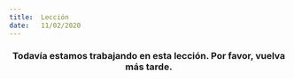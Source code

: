 ```yaml
---
title:  Lección
date:   11/02/2020
---
```


### <center>Todavía estamos trabajando en esta lección. Por favor, vuelva más tarde.</center>